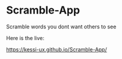 # Scramble-App
Scramble words you dont want others to see

Here is the live:

https://kessi-ux.github.io/Scramble-App/
